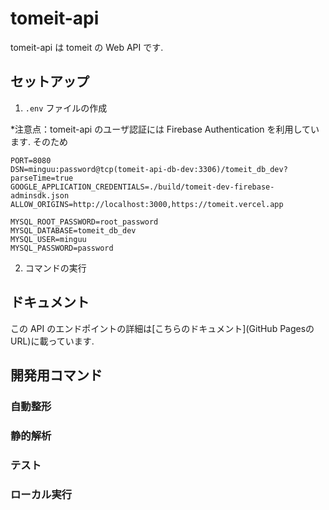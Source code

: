 # tomeit-api

tomeit-api は tomeit の Web API です.

## セットアップ

1. `.env` ファイルの作成

*注意点：tomeit-api のユーザ認証には Firebase Authentication を利用しています. そのため

```text
PORT=8080
DSN=minguu:password@tcp(tomeit-api-db-dev:3306)/tomeit_db_dev?parseTime=true
GOOGLE_APPLICATION_CREDENTIALS=./build/tomeit-dev-firebase-adminsdk.json
ALLOW_ORIGINS=http://localhost:3000,https://tomeit.vercel.app

MYSQL_ROOT_PASSWORD=root_password
MYSQL_DATABASE=tomeit_db_dev
MYSQL_USER=minguu
MYSQL_PASSWORD=password
```

2. コマンドの実行

## ドキュメント

この API のエンドポイントの詳細は[こちらのドキュメント](GitHub PagesのURL)に載っています.

## 開発用コマンド

### 自動整形

### 静的解析

### テスト

### ローカル実行
